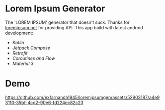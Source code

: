 # Lorem Ipsum Generator

The 'LOREM IPSUM' generator that doesn't suck. Thanks for [loremipsum.net](https://loripsum.net/) for providing API. This app build with latest android development:
- *Kotlin*
- *Jetpack Compose*
- *Retrofit*
- *Coroutines and Flow*
- *Material 3*

# Demo
https://github.com/exfarnanda1945/loremipsumgen/assets/52903187/a4e93110-35bf-4cd2-90e6-fd224ec82c23

